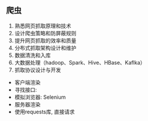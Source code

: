 ## 爬虫

1. 熟悉网页抓取原理和技术
2. 设计爬虫策略和防屏蔽规则
3. 提升网页抓取的效率和质量
4. 分布式抓取架构设计和维护
5. 数据清洗和入库
6. 大数据处理（hadoop、Spark、Hive、HBase、Kaflka）
7. 抓取协议设计与开发


- 客户端渲染
 - 寻找接口: 
 - 模拟浏览器: Selenium
- 服务器渲染
 - 使用requests库, 直接请求